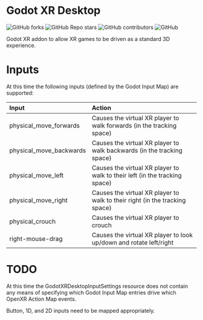 # Godot XR Desktop

![GitHub forks](https://img.shields.io/github/forks/Malcolmnixon/GodotXRDesktop?style=plastic)
![GitHub Repo stars](https://img.shields.io/github/stars/Malcolmnixon/GodotXRDesktop?style=plastic)
![GitHub contributors](https://img.shields.io/github/contributors/Malcolmnixon/GodotXRDesktop?style=plastic)
![GitHub](https://img.shields.io/github/license/Malcolmnixon/GodotXRDesktop?style=plastic)

Godot XR addon to allow XR games to be driven as a standard 3D experience.


# Inputs

At this time the following inputs (defined by the Godot Input Map) are supported:

| Input | Action |
| :--- | :----- |
| physical_move_forwards | Causes the virtual XR player to walk forwards (in the tracking space) |
| physical_move_backwards | Causes the virtual XR player to walk backwards (in the tracking space) |
| physical_move_left | Causes the virtual XR player to walk to their left (in the tracking space) |
| physical_move_right | Causes the virtual XR player to walk to their right (in the tracking space) |
| physical_crouch | Causes the virtual XR player to crouch |
| right-mouse-drag | Causes the virtual XR player to look up/down and rotate left/right |


# TODO

At this time the GodotXRDesktopInputSettings resource does not contain any means of
specifying which Godot Input Map entries drive which OpenXR Action Map events.

Button, 1D, and 2D inputs need to be mapped appropriately.
